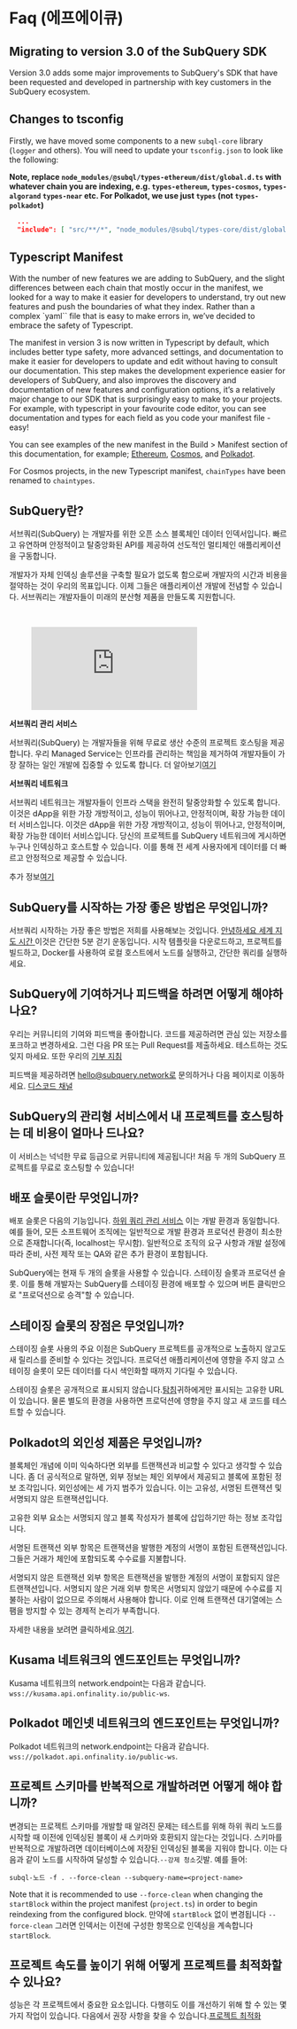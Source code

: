 # Faq (에프에이큐)

## Migrating to version 3.0 of the SubQuery SDK

Version 3.0 adds some major improvements to SubQuery's SDK that have been requested and developed in partnership with key customers in the SubQuery ecosystem.

## Changes to tsconfig

Firstly, we have moved some components to a new `subql-core` library (`logger` and others). You will need to update your `tsconfig.json` to look like the following:

**Note, replace `node_modules/@subql/types-ethereum/dist/global.d.ts` with whatever chain you are indexing, e.g. `types-ethereum`, `types-cosmos`, `types-algorand` `types-near` etc. For Polkadot, we use just `types` (not `types-polkadot`)**

```json
  ...
  "include": [ "src/**/*", "node_modules/@subql/types-core/dist/global.d.ts", "node_modules/@subql/types-ethereum/dist/global.d.ts" ]
```

## Typescript Manifest

With the number of new features we are adding to SubQuery, and the slight differences between each chain that mostly occur in the manifest, we looked for a way to make it easier for developers to understand, try out new features and push the boundaries of what they index. Rather than a complex `yaml`` file that is easy to make errors in, we’ve decided to embrace the safety of Typescript.

The manifest in version 3 is now written in Typescript by default, which includes better type safety, more advanced settings, and documentation to make it easier for developers to update and edit without having to consult our documentation. This step makes the development experience easier for developers of SubQuery, and also improves the discovery and documentation of new features and configuration options, it’s a relatively major change to our SDK that is surprisingly easy to make to your projects. For example, with typescript in your favourite code editor, you can see documentation and types for each field as you code your manifest file - easy!

You can see examples of the new manifest in the Build > Manifest section of this documentation, for example; [Ethereum](../build/manifest/ethereum.md), [Cosmos](../build/manifest/cosmos.md), and [Polkadot](../build/manifest/polkadot.md).

For Cosmos projects, in the new Typescript manifest, `chainTypes` have been renamed to `chaintypes`.

## SubQuery란?

서브쿼리(SubQuery) 는 개발자를 위한 오픈 소스 블록체인 데이터 인덱서입니다. 빠르고 유연하며 안정적이고 탈중앙화된 API를 제공하여 선도적인 멀티체인 애플리케이션을 구동합니다.

개발자가 자체 인덱싱 솔루션을 구축할 필요가 없도록 함으로써 개발자의 시간과 비용을 절약하는 것이 우리의 목표입니다. 이제 그들은 애플리케이션 개발에 전념할 수 있습니다. 서브쿼리는 개발자들이 미래의 분산형 제품을 만들도록 지원합니다.

<br/>
<figure class="video_container">
<iframe src="https://www.youtube.com/embed/gCpVz_mkWdo" title="하위 쿼리 네트워크 소개" frameborder="0" allow="accelerometer; autoplay; clipboard-write; encrypted-media; gyroscope; picture-in-picture" allowfullscree="true"></iframe>
</figure>

**서브쿼리 관리 서비스**

서브쿼리(SubQuery) 는 개발자들을 위해 무료로 생산 수준의 프로젝트 호스팅을 제공합니다. 우리 Managed Service는 인프라를 관리하는 책임을 제거하여 개발자들이 가장 잘하는 일인 개발에 집중할 수 있도록 합니다. 더 알아보기[여기](/run_publish/publish.md)

**서브쿼리 네트워크**

서브쿼리 네트워크는 개발자들이 인프라 스택을 완전히 탈중앙화할 수 있도록 합니다. 이것은 dApp을 위한 가장 개방적이고, 성능이 뛰어나고, 안정적이며, 확장 가능한 데이터 서비스입니다. 이것은 dApp을 위한 가장 개방적이고, 성능이 뛰어나고, 안정적이며, 확장 가능한 데이터 서비스입니다. 당신의 프로젝트를 SubQuery 네트워크에 게시하면 누구나 인덱싱하고 호스트할 수 있습니다. 이를 통해 전 세계 사용자에게 데이터를 더 빠르고 안정적으로 제공할 수 있습니다.

추가 정보[여기](/subquery_network/introduction.md)

## SubQuery를 시작하는 가장 좋은 방법은 무엇입니까?

서브쿼리 시작하는 가장 좋은 방법은 저희를 사용해보는 것입니다. [안녕하세요 세계 지도 시간 ](/assets/pdf/Hello_World_Lab.pdf) 이것은 간단한 5분 걷기 운동입니다. 시작 템플릿을 다운로드하고, 프로젝트를 빌드하고, Docker를 사용하여 로컬 호스트에서 노드를 실행하고, 간단한 쿼리를 실행하세요.

## SubQuery에 기여하거나 피드백을 하려면 어떻게 해야하나요?

우리는 커뮤니티의 기여와 피드백을 좋아합니다. 코드를 제공하려면 관심 있는 저장소를 포크하고 변경하세요. 그런 다음 PR 또는 Pull Request를 제출하세요. 테스트하는 것도 잊지 마세요. 또한 우리의 [기부 지침](../miscellaneous/contributing.html)

피드백을 제공하려면 hello@subquery.network로 문의하거나 다음 페이지로 이동하세요. [디스코드 채널](https://discord.com/invite/78zg8aBSMG)

## SubQuery의 관리형 서비스에서 내 프로젝트를 호스팅하는 데 비용이 얼마나 드나요?

이 서비스는 넉넉한 무료 등급으로 커뮤니티에 제공됩니다! 처음 두 개의 SubQuery 프로젝트를 무료로 호스팅할 수 있습니다!

## 배포 슬롯이란 무엇입니까?

배포 슬롯은 다음의 기능입니다. [하위 쿼리 관리 서비스](https://managedservice.subquery.network) 이는 개발 환경과 동일합니다. 예를 들어, 모든 소프트웨어 조직에는 일반적으로 개발 환경과 프로덕션 환경이 최소한으로 존재합니다(즉, localhost는 무시함). 일반적으로 조직의 요구 사항과 개발 설정에 따라 준비, 사전 제작 또는 QA와 같은 추가 환경이 포함됩니다.

SubQuery에는 현재 두 개의 슬롯을 사용할 수 있습니다. 스테이징 슬롯과 프로덕션 슬롯. 이를 통해 개발자는 SubQuery를 스테이징 환경에 배포할 수 있으며 버튼 클릭만으로 "프로덕션으로 승격"할 수 있습니다.

## 스테이징 슬롯의 장점은 무엇입니까?

스테이징 슬롯 사용의 주요 이점은 SubQuery 프로젝트를 공개적으로 노출하지 않고도 새 릴리스를 준비할 수 있다는 것입니다. 프로덕션 애플리케이션에 영향을 주지 않고 스테이징 슬롯이 모든 데이터를 다시 색인화할 때까지 기다릴 수 있습니다.

스테이징 슬롯은 공개적으로 표시되지 않습니다.[탐침](https://explorer.subquery.network/)귀하에게만 표시되는 고유한 URL이 있습니다. 물론 별도의 환경을 사용하면 프로덕션에 영향을 주지 않고 새 코드를 테스트할 수 있습니다.

## Polkadot의 외인성 제품은 무엇입니까?

블록체인 개념에 이미 익숙하다면 외부를 트랜잭션과 비교할 수 있다고 생각할 수 있습니다. 좀 더 공식적으로 말하면, 외부 정보는 체인 외부에서 제공되고 블록에 포함된 정보 조각입니다. 외인성에는 세 가지 범주가 있습니다. 이는 고유성, 서명된 트랜잭션 및 서명되지 않은 트랜잭션입니다.

고유한 외부 요소는 서명되지 않고 블록 작성자가 블록에 삽입하기만 하는 정보 조각입니다.

서명된 트랜잭션 외부 항목은 트랜잭션을 발행한 계정의 서명이 포함된 트랜잭션입니다. 그들은 거래가 체인에 포함되도록 수수료를 지불합니다.

서명되지 않은 트랜잭션 외부 항목은 트랜잭션을 발행한 계정의 서명이 포함되지 않은 트랜잭션입니다. 서명되지 않은 거래 외부 항목은 서명되지 않았기 때문에 수수료를 지불하는 사람이 없으므로 주의해서 사용해야 합니다. 이로 인해 트랜잭션 대기열에는 스팸을 방지할 수 있는 경제적 논리가 부족합니다.

자세한 내용을 보려면 클릭하세요.[여기](https://substrate.dev/docs/en/knowledgebase/learn-substrate/extrinsics).

## Kusama 네트워크의 엔드포인트는 무엇입니까?

Kusama 네트워크의 network.endpoint는 다음과 같습니다. `wss://kusama.api.onfinality.io/public-ws`.

## Polkadot 메인넷 네트워크의 엔드포인트는 무엇입니까?

Polkadot 네트워크의 network.endpoint는 다음과 같습니다. `wss://polkadot.api.onfinality.io/public-ws`.

## 프로젝트 스키마를 반복적으로 개발하려면 어떻게 해야 합니까?

변경되는 프로젝트 스키마를 개발할 때 알려진 문제는 테스트를 위해 하위 쿼리 노드를 시작할 때 이전에 인덱싱된 블록이 새 스키마와 호환되지 않는다는 것입니다. 스키마를 반복적으로 개발하려면 데이터베이스에 저장된 인덱싱된 블록을 지워야 합니다. 이는 다음과 같이 노드를 시작하여 달성할 수 있습니다.`--강제 청소`깃발. 예를 들어:

```shell
subql-노드 -f . --force-clean --subquery-name=<project-name>
```

Note that it is recommended to use `--force-clean` when changing the `startBlock` within the project manifest (`project.ts`) in order to begin reindexing from the configured block. 만약에 `startBlock` 없이 변경됩니다 `--force-clean` 그러면 인덱서는 이전에 구성한 항목으로 인덱싱을 계속합니다 `startBlock`.

## 프로젝트 속도를 높이기 위해 어떻게 프로젝트를 최적화할 수 있나요?

성능은 각 프로젝트에서 중요한 요소입니다. 다행히도 이를 개선하기 위해 할 수 있는 몇 가지 작업이 있습니다. 다음에서 권장 사항을 찾을 수 있습니다.[프로젝트 최적화](../build/optimisation.md)
